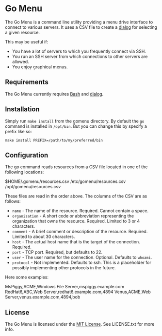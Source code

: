 # Go Menu

The Go Menu is a command line utility providing a menu drive interface to
connect to various servers. It uses a CSV file to create a [dialog][dialog] for
selecting a given resource.

This may be useful if:

- You have a lot of servers to which you frequently connect via SSH.
- You run an SSH server from which connections to other servers are allowed.
- You enjoy graphical menus.

## Requirements

The Go Menu currently requires [Bash][bash] and [dialog][dialog].

[bash]: http://en.wikipedia.org/wiki/Bash_(Unix_shell) "Bash Shell"
[dialog]: http://en.wikipedia.org/wiki/Dialog_(software) "Dialog Command"

## Installation

Simply run `make install` from the gomenu directory. By default the `go`
command is installed in `/opt/bin`. But you can change this by specify a prefix
like so:

    make install PREFIX=/path/to/my/preferred/bin

## Configuration

The go command reads resources from a CSV file located in one of the following
locations:

$HOME/.gomenu/resources.csv
/etc/gomenu/resources.csv
/opt/gomenu/resources.csv

These files are read in the order above. The columns of the CSV are as follows:

- `name` - The name of the resource. Required. Cannot contain a space.
- `organization` - A short code or abbreviation representing the organization
  that owns the resource. Required. Limited to 3 or 4 characters.
- `comment` - A brief comment or description of the resource. Required. Limited
  to about 30 characters.
- `host` - The actual host name that is the target of the connection. Required.
- `port` - TCP port. Required, but defaults to 22.
- `user` - The user name for the connection. Optional. Defaults to `whoami`.
- `protocol` - Not implemented. Defaults to ssh. This is a placeholder for
  possibly implementing other protocols in the future.

Here some examples:

MsPiggy,ACME,Windows File Server,mspiggy.example.com
RedHat6,ABC,Web Server,redhat6.example.com,4894
Venus,ACME,Web Server,venus.example.com,4894,bob

## License

The Go Menu is licensed under the [MIT License][mit]. See LICENSE.txt for more
info.

[mit]: http://www.opensource.org/licenses/mit-license.html "MIT License"
